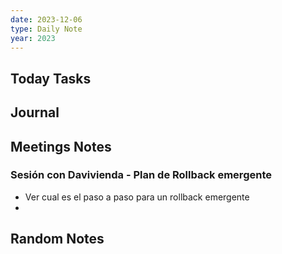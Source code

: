 ```yaml
---
date: 2023-12-06
type: Daily Note
year: 2023
---
```


## Today Tasks

## Journal

## Meetings Notes

### Sesión con Davivienda - Plan de Rollback emergente
- Ver cual es el paso a paso para un rollback emergente
- 

## Random Notes
